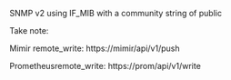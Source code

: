 SNMP v2 using IF_MIB with a community string of public

Take note:

Mimir remote_write: https://mimir/api/v1/push

Prometheusremote_write: https://prom/api/v1/write
